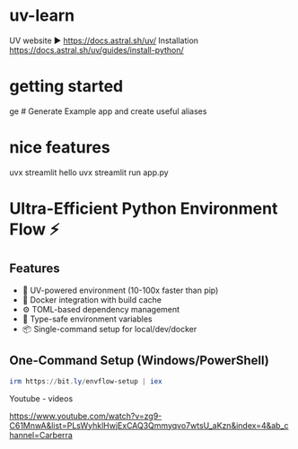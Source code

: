 # uv-learn
UV website ► https://docs.astral.sh/uv/
Installation https://docs.astral.sh/uv/guides/install-python/

# getting started
 ge # Generate Example app and create useful aliases

# nice features
uvx streamlit hello
uvx streamlit run app.py


# Ultra-Efficient Python Environment Flow ⚡

## Features
- 🚀 UV-powered environment (10-100x faster than pip)
- 🐳 Docker integration with build cache
- ⚙️ TOML-based dependency management
- 🔐 Type-safe environment variables
- 📦 Single-command setup for local/dev/docker

## One-Command Setup (Windows/PowerShell)
```powershell
irm https://bit.ly/envflow-setup | iex
```

Youtube - videos

https://www.youtube.com/watch?v=zg9-C61MnwA&list=PLsWyhklHwjExCAQ3Qmmyqvo7wtsU_aKzn&index=4&ab_channel=Carberra
